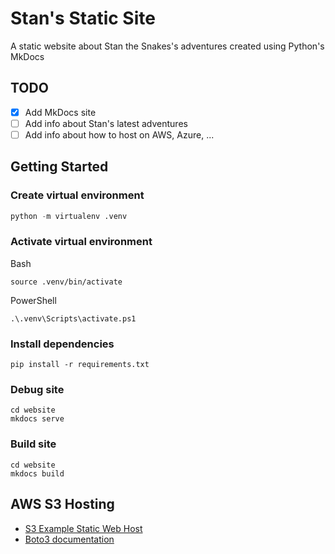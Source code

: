 # Stan's Static Site 
A static website about Stan the Snakes's adventures created using Python's MkDocs

## TODO
- [x] Add MkDocs site
- [ ] Add info about Stan's latest adventures
- [ ] Add info about how to host on AWS, Azure, ...

## Getting Started

### Create virtual environment
```python
python -m virtualenv .venv
```

### Activate virtual environment  
Bash
```
source .venv/bin/activate
```

PowerShell
```
.\.venv\Scripts\activate.ps1
```

### Install dependencies
```
pip install -r requirements.txt
```

### Debug site
```
cd website
mkdocs serve
```

### Build site
```
cd website
mkdocs build
```

## AWS S3 Hosting
- [S3 Example Static Web Host](https://boto3.amazonaws.com/v1/documentation/api/latest/guide/s3-example-static-web-host.html)
- [Boto3 documentation](https://boto3.amazonaws.com/v1/documentation/api/latest/index.html)
